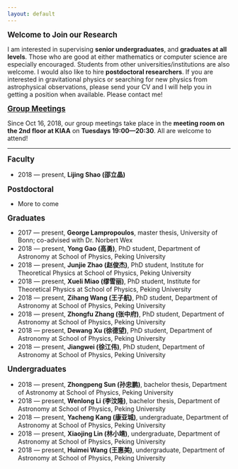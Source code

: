 ```yaml
---
layout: default
---
```


<big>**Welcome to Join our Research**</big>

I am interested in supervising **senior undergraduates**, and **graduates at
all levels**.  Those who are good at either mathematics or computer science are
especially encouraged. Students from other universities/institutions are also
welcome.  I would also like to hire **postdoctoral researchers**. If you are
interested in gravitational physics or searching for new physics from
astrophysical observations, please send your CV and I will help you in getting
a position when available. Please contact me!

<big>[**Group Meetings**](https://friendshao.github.io/docs/meetings)</big>

Since Oct 16, 2018, our group meetings take place in the **meeting room on the
2nd floor at KIAA** on **Tuesdays 19:00—20:30**. All are welcome to attend!

<p></p>

---

<p></p>


<big>**Faculty**</big>


- 2018 — present, **Lijing Shao
  (邵立晶)**

<big>**Postdoctoral**</big>

- More to come

<big>**Graduates**</big>

- 2017 — present, **George Lampropoulos**, master thesis, University of Bonn;
  co-advised with Dr. Norbert Wex
- 2018 — present, **Yong Gao (高勇)**, PhD student, Department of Astronomy at
  School of Physics, Peking University
- 2018 — present, **Junjie Zhao (赵俊杰)**, PhD student, Institute for
  Theoretical Physics at School of Physics, Peking University 
- 2018 — present, **Xueli Miao (缪雪丽)**, PhD student, Institute for
  Theoretical Physics at School of Physics, Peking University 
- 2018 — present, **Zihang Wang (王子航)**, PhD student, Department of
  Astronomy at School of Physics, Peking University
- 2018 — present, **Zhongfu Zhang (张中府)**, PhD student, Department of
  Astronomy at School of Physics, Peking University
- 2018 — present, **Dewang Xu (徐德望)**, PhD student, Department of
  Astronomy at School of Physics, Peking University
- 2018 — present, **Jiangwei (徐江伟)**, PhD student, Department of
  Astronomy at School of Physics, Peking University

<big>**Undergraduates**</big>

- 2018 — present, **Zhongpeng Sun (孙忠鹏)**, bachelor thesis, Department of
  Astronomy at School of Physics, Peking University
- 2018 — present, **Wenlong Li (李汶隆)**, bachelor thesis, Department of
  Astronomy at School of Physics, Peking University
- 2018 — present, **Yacheng Kang (康亚城)**, undergraduate, Department of
  Astronomy at School of Physics, Peking University
- 2018 — present, **Xiaojing Lin (林小靖)**, undergraduate, Department of
  Astronomy at School of Physics, Peking University
- 2018 — present, **Huimei Wang (王惠美)**, undergraduate, Department of
  Astronomy at School of Physics, Peking University


